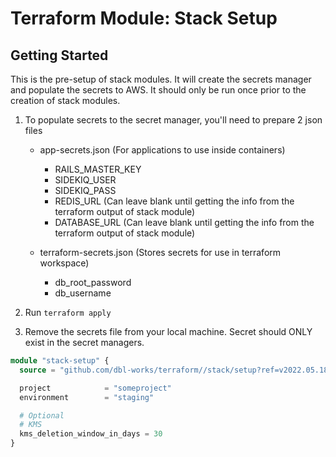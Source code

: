 # Terraform Module: Stack Setup
## Getting Started

This is the pre-setup of stack modules. It will create the secrets manager and populate the secrets to AWS.
It should only be run once prior to the creation of stack modules.

1. To populate secrets to the secret manager, you'll need to prepare 2 json files
   - app-secrets.json (For applications to use inside containers)
     - RAILS_MASTER_KEY
     - SIDEKIQ_USER
     - SIDEKIQ_PASS
     - REDIS_URL (Can leave blank until getting the info from the terraform output of stack module)
     - DATABASE_URL (Can leave blank until getting the info from the terraform output of stack module)

   - terraform-secrets.json (Stores secrets for use in terraform workspace)
     - db_root_password
     - db_username

2. Run `terraform apply`
3. Remove the secrets file from your local machine. Secret should ONLY exist in the secret managers.


```terraform
module "stack-setup" {
  source = "github.com/dbl-works/terraform//stack/setup?ref=v2022.05.18"

  project            = "someproject"
  environment        = "staging"

  # Optional
  # KMS
  kms_deletion_window_in_days = 30
}
